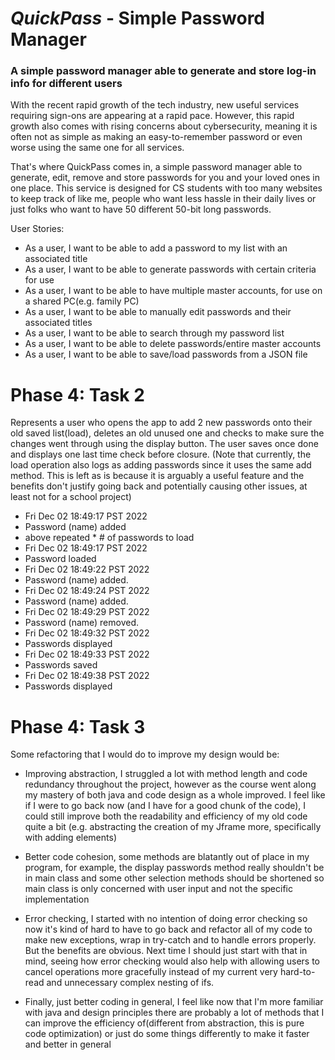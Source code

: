 # *QuickPass* - Simple Password Manager

### A simple password manager able to generate and store log-in info for different users

With the recent rapid growth of the tech industry, new useful services requiring sign-ons are appearing at a rapid pace.
However, this rapid growth also comes with rising concerns about cybersecurity, meaning it is often not as simple as
making an easy-to-remember password or even worse using the same one for all services.<br>

That's where QuickPass comes in, a simple password manager able to generate, edit, remove and store passwords for you
and your loved ones in one place. This service is designed for CS students with too many websites to keep track of like
me, people who want less hassle in their daily lives or just folks who want to have 50 different 50-bit long passwords.

User Stories:

- As a user, I want to be able to add a password to my list with an associated title
- As a user, I want to be able to generate passwords with certain criteria for use
- As a user, I want to be able to have multiple master accounts, for use on a shared PC(e.g. family PC)
- As a user, I want to be able to manually edit passwords and their associated titles
- As a user, I want to be able to search through my password list
- As a user, I want to be able to delete passwords/entire master accounts
- As a user, I want to be able to save/load passwords from a JSON file

# Phase 4: Task 2

Represents a user who opens the app to add 2 new passwords onto 
their old saved list(load),
deletes an old unused one and
checks to make sure the changes went through using the display button. The user saves once done
and displays one last time check before closure. (Note that
currently, the load operation also logs as adding passwords
since it uses the same add method. This is left as
is because it is arguably a useful feature and the benefits don't
justify going back and potentially causing other issues, at least not for
a school project)


- Fri Dec 02 18:49:17 PST 2022
- Password (name) added 
- above repeated * # of passwords to load
- Fri Dec 02 18:49:17 PST 2022
- Password loaded
- Fri Dec 02 18:49:22 PST 2022
- Password (name) added.
- Fri Dec 02 18:49:24 PST 2022
- Password (name) added.
- Fri Dec 02 18:49:29 PST 2022
- Password (name) removed.
- Fri Dec 02 18:49:32 PST 2022
- Passwords displayed
- Fri Dec 02 18:49:33 PST 2022
- Passwords saved
- Fri Dec 02 18:49:38 PST 2022
- Passwords displayed

# Phase 4: Task 3

Some refactoring that I would do to improve my design would be:

- Improving abstraction, I struggled a lot with method length and code
  redundancy throughout the project, however as the course went along my mastery
  of both java and code design as a whole improved. I feel like if I were to go back now
  (and I have for a good chunk of the code),
  I could still improve both the readability and efficiency of my old code quite a bit
  (e.g. abstracting the creation of my Jframe more, specifically with adding elements)


- Better code cohesion, some methods are blatantly out of place in my program,
  for example, the display passwords method really shouldn't be in main class and some other selection methods should be
  shortened so main class is only concerned with user input and not the specific implementation


- Error checking, I started with no intention of doing error checking so now it's kind of hard
  to have to go back and refactor all of my code to make new exceptions, wrap in try-catch
  and to handle errors properly. But the benefits are obvious. Next time I should just start
  with that in mind, seeing how error checking
  would also help with allowing users to cancel operations more gracefully instead of my current very hard-to-read and
  unnecessary complex nesting of ifs.


- Finally, just better coding in general, I feel like now that I'm more familiar with java and design
  principles there are probably a lot of methods that I can improve the efficiency of(different from
  abstraction, this is pure code optimization) or just do some things differently to
  make it faster and better in general